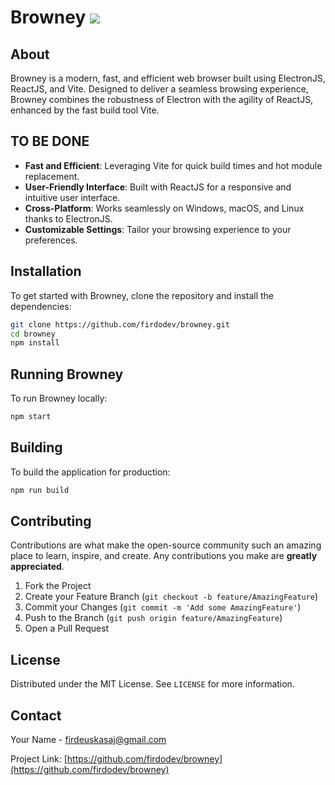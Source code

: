 # Browney ![](https://user-images.githubusercontent.com/18350557/176309783-0785949b-9127-417c-8b55-ab5a4333674e.gif)

## About
Browney is a modern, fast, and efficient web browser built using ElectronJS, ReactJS, and Vite. Designed to deliver a seamless browsing experience, Browney combines the robustness of Electron with the agility of ReactJS, enhanced by the fast build tool Vite.

## TO BE DONE
- **Fast and Efficient**: Leveraging Vite for quick build times and hot module replacement.
- **User-Friendly Interface**: Built with ReactJS for a responsive and intuitive user interface.
- **Cross-Platform**: Works seamlessly on Windows, macOS, and Linux thanks to ElectronJS.
- **Customizable Settings**: Tailor your browsing experience to your preferences.

## Installation
To get started with Browney, clone the repository and install the dependencies:

```bash
git clone https://github.com/firdodev/browney.git
cd browney
npm install
```

## Running Browney
To run Browney locally:

```bash
npm start
```

## Building
To build the application for production:

```bash
npm run build
```

## Contributing
Contributions are what make the open-source community such an amazing place to learn, inspire, and create. Any contributions you make are **greatly appreciated**.

1. Fork the Project
2. Create your Feature Branch (`git checkout -b feature/AmazingFeature`)
3. Commit your Changes (`git commit -m 'Add some AmazingFeature'`)
4. Push to the Branch (`git push origin feature/AmazingFeature`)
5. Open a Pull Request

## License
Distributed under the MIT License. See `LICENSE` for more information.

## Contact
Your Name - firdeuskasaj@gmail.com

Project Link: [https://github.com/firdodev/browney](https://github.com/firdodev/browney)
